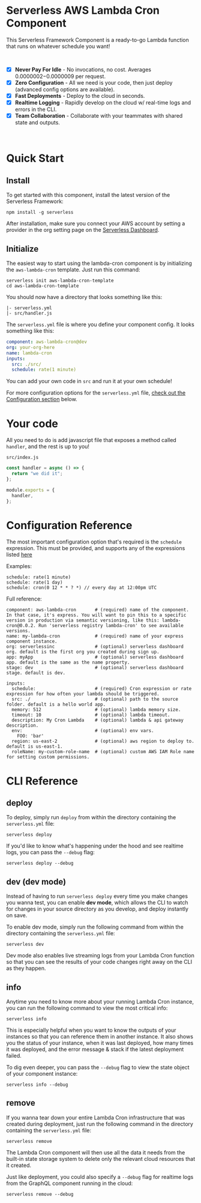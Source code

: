 # Serverless AWS Lambda Cron Component

This Serverless Framework Component is a ready-to-go Lambda function that runs on whatever schedule you want!

<br/>

- [x] **Never Pay For Idle** - No invocations, no cost. Averages $0.0000002-$0.0000009 per request.
- [x] **Zero Configuration** - All we need is your code, then just deploy (advanced config options are available).
- [x] **Fast Deployments** - Deploy to the cloud in seconds.
- [x] **Realtime Logging** - Rapidly develop on the cloud w/ real-time logs and errors in the CLI.
- [x] **Team Collaboration** - Collaborate with your teammates with shared state and outputs.

<br/>

# Quick Start

## Install

To get started with this component, install the latest version of the Serverless Framework:

```
npm install -g serverless
```

After installation, make sure you connect your AWS account by setting a provider in the org setting page on the [Serverless Dashboard](https://app.serverless.com).

## Initialize

The easiest way to start using the lambda-cron component is by initializing the `aws-lambda-cron` template. Just run this command:

```
serverless init aws-lambda-cron-template
cd aws-lambda-cron-template
```

You should now have a directory that looks something like this:

```
|- serverless.yml
|- src/handler.js
```

The `serverless.yml` file is where you define your component config. It looks something like this:

```yml
component: aws-lambda-cron@dev
org: your-org-here
name: lambda-cron
inputs:
  src: ./src/
  schedule: rate(1 minute)
```

You can add your own code in `src` and run it at your own schedule!

For more configuration options for the `serverless.yml` file, [check out the Configuration section](#configuration-reference) below.

# Your code

All you need to do is add javascript file that exposes a method called `handler`, and the rest is up to you!

`src/index.js`

```js
const handler = async () => {
  return "we did it";
};

module.exports = {
  handler,
};
```

# Configuration Reference

The most important configuration option that's required is the `schedule` expression. This must be provided, and supports any of the expressions listed [here](https://docs.aws.amazon.com/AmazonCloudWatch/latest/events/ScheduledEvents.html#:~:text=CloudWatch%20Events%20supports%20cron%20expressions%20and%20rate%20expressions.&text=For%20example,%20with%20a%20cron,hour%20or%20once%20every%20day.)

Examples:

```
schedule: rate(1 minute)
schedule: rate(1 day)
schedule: cron(0 12 * * ? *) // every day at 12:00pm UTC
```

Full reference:

```
component: aws-lambda-cron       # (required) name of the component. In that case, it's express. You will want to pin this to a specific version in production via semantic versioning, like this: lambda-cron@0.0.2. Run 'serverless registry lambda-cron' to see available versions.
name: my-lambda-cron             # (required) name of your express component instance.
org: serverlessinc               # (optional) serverless dashboard org. default is the first org you created during sign up.
app: myApp                       # (optional) serverless dashboard app. default is the same as the name property.
stage: dev                       # (optional) serverless dashboard stage. default is dev.

inputs:
  schedule:                      # (required) Cron expression or rate expression for how often your lambda should be triggered.
  src: ./                        # (optional) path to the source folder. default is a hello world app.
  memory: 512                    # (optional) lambda memory size.
  timeout: 10                    # (optional) lambda timeout.
  description: My Cron Lambda    # (optional) lambda & api gateway description.
  env:                           # (optional) env vars.
    FOO: 'bar'
  region: us-east-2              # (optional) aws region to deploy to. default is us-east-1.
  roleName: my-custom-role-name  # (optional) custom AWS IAM Role name for setting custom permissions.
```

# CLI Reference

## deploy

To deploy, simply run `deploy` from within the directory containing the `serverless.yml` file:

```
serverless deploy
```

If you'd like to know what's happening under the hood and see realtime logs, you can pass the `--debug` flag:

```
serverless deploy --debug
```

## dev (dev mode)

Instead of having to run `serverless deploy` every time you make changes you wanna test, you can enable **dev mode**, which allows the CLI to watch for changes in your source directory as you develop, and deploy instantly on save.

To enable dev mode, simply run the following command from within the directory containing the `serverless.yml` file:

```
serverless dev
```

Dev mode also enables live streaming logs from your Lambda Cron function so that you can see the results of your code changes right away on the CLI as they happen.

## info

Anytime you need to know more about your running Lambda Cron instance, you can run the following command to view the most critical info:

```
serverless info
```

This is especially helpful when you want to know the outputs of your instances so that you can reference them in another instance. It also shows you the status of your instance, when it was last deployed, how many times it was deployed, and the error message & stack if the latest deployment failed.

To dig even deeper, you can pass the `--debug` flag to view the state object of your component instance:

```
serverless info --debug
```

## remove

If you wanna tear down your entire Lambda Cron infrastructure that was created during deployment, just run the following command in the directory containing the `serverless.yml` file:

```
serverless remove
```

The Lambda Cron component will then use all the data it needs from the built-in state storage system to delete only the relevant cloud resources that it created.

Just like deployment, you could also specify a `--debug` flag for realtime logs from the GraphQL component running in the cloud:

```
serverless remove --debug
```

